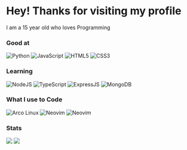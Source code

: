 # Hey! Thanks for visiting my profile

I am a 15 year old who loves Programming

### Good at 
![Python](https://img.shields.io/badge/python-11111b?style=for-the-badge&logo=python&logoColor=94e2d5&labelColor=181825&color=94e2d5)
![JavaScript](https://img.shields.io/badge/javascript-11111b?style=for-the-badge&logo=javascript&logoColor=f9e2af&labelColor=181825&color=f9e2af)
![HTML5](https://img.shields.io/badge/html5-11111b?style=for-the-badge&logo=html5&logoColor=fab387&labelColor=181825&color=fab387)
![CSS3](https://img.shields.io/badge/css3-11111b?style=for-the-badge&logo=css3&logoColor=74c7ec&labelColor=181825&color=74c7ec)

### Learning
![NodeJS](https://img.shields.io/badge/nodejs-11111b.svg?style=for-the-badge&logo=node.js&logoColor=a6e3a1&labelColor=181825&color=a6e3a1)
![TypeScript](https://img.shields.io/badge/typescript-11111b?style=for-the-badge&logo=typescript&logoColor=74c7ec&labelColor=181825&color=74c7ec)
![ExpressJS](https://img.shields.io/badge/express-11111b.svg?style=for-the-badge&logo=express&logoColor=cdd6f4&labelColor=181825&color=cdd6f4)
![MongoDB](https://img.shields.io/badge/mongodb-11111b.svg?style=for-the-badge&logo=mongodb&logoColor=a6e3a1&labelColor=181825&color=a6e3a1)

### What I use to Code
![Arco Linux](https://img.shields.io/badge/Arcolinuxd-11111b.svg?style=for-the-badge&logo=arch-linux&logoColor=89dceb&labelColor=181825&color=89dceb)
![Neovim](https://img.shields.io/badge/Neovim-11111b.svg?style=for-the-badge&logo=neovim&logoColor=a6e3a1eb&labelColor=181825&color=a6e3a1)
![Neovim](https://img.shields.io/badge/visual%20studio%20code-11111b.svg?style=for-the-badge&logo=visual-studio-code&logoColor=74c7ec&labelColor=181825&color=74c7ec)

### Stats
<img src="https://github-readme-stats.vercel.app/api/top-langs?username=TheEmperor342&locale=en&exclude_repo=dots&title_color=f5e0dc&text_color=cdd6f4&border_color=313244&bg_color=11111b&layout=compact">
<img src="https://github-readme-stats.vercel.app/api?username=TheEmperor342&show_icons=true&count_private=true&title_color=f5e0dc&text_color=cdd6f4&icon_color=74c7ec&bg_color=11111b&border_color=313244">
